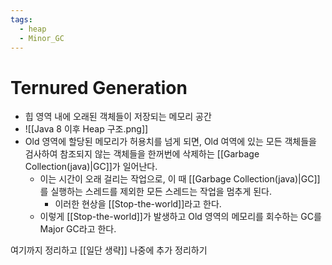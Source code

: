 ```yaml
---
tags:
  - heap
  - Minor_GC
---
```

# Ternured Generation
- 힙 영역 내에 오래된 객체들이 저장되는 메모리 공간
- ![[Java 8 이후 Heap 구조.png]]
- Old 영역에 할당된 메모리가 허용치를 넘게 되면, Old 여역에 있는 모든 객체들을 검사하여 참조되지 않는 객체들을 한꺼번에 삭제하는 [[Garbage Collection(java)|GC]]가 일어난다. 
	- 이는 시간이 오래 걸리는 작업으로, 이 때 [[Garbage Collection(java)|GC]]를 실행하는 스레드를 제외한 모든 스레드는 작업을 멈추게 된다.
		- 이러한 현상을 [[Stop-the-world]]라고 한다.
	- 이렇게 [[Stop-the-world]]가 발생하고 Old 영역의 메모리를 회수하는 GC를 Major GC라고 한다. 

여기까지 정리하고 [[일단 생략]] 나중에 추가 정리하기